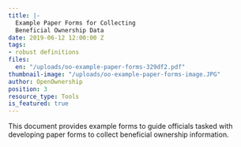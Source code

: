 ```yaml
---
title: |-
  Example Paper Forms for Collecting
  Beneficial Ownership Data
date: 2019-06-12 12:00:00 Z
tags:
- robust definitions
files:
  en: "/uploads/oo-example-paper-forms-329df2.pdf"
thumbnail-image: "/uploads/oo-example-paper-forms-image.JPG"
author: OpenOwnership
position: 3
resource_type: Tools
is_featured: true
---
```


This document provides example forms to guide officials tasked with developing paper forms to collect beneficial ownership information.
